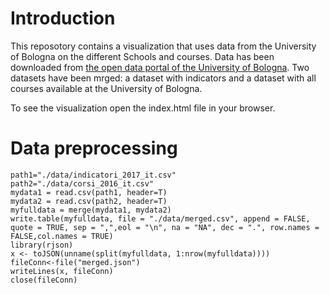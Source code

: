 # Introduction
This reposotory contains a visualization that uses data from the University of Bologna on the different Schools and courses. Data has been downloaded from [the open data portal of the University of Bologna](http://dati.comune.bologna.it/). Two datasets have been mrged: a dataset with indicators and a dataset with all courses available at the University of Bologna.

To see the visualization open the index.html file in your browser.

# Data preprocessing
```
path1="./data/indicatori_2017_it.csv"
path2="./data/corsi_2016_it.csv"
mydata1 = read.csv(path1, header=T)
mydata2 = read.csv(path2, header=T)
myfulldata = merge(mydata1, mydata2)
write.table(myfulldata, file = "./data/merged.csv", append = FALSE, quote = TRUE, sep = ",",eol = "\n", na = "NA", dec = ".", row.names = FALSE,col.names = TRUE)
library(rjson)
x <- toJSON(unname(split(myfulldata, 1:nrow(myfulldata))))
fileConn<-file("merged.json")
writeLines(x, fileConn)
close(fileConn)
```
